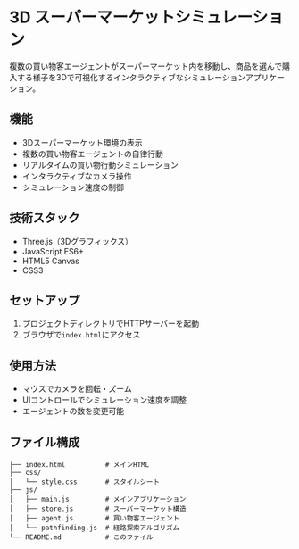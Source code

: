 # 3D スーパーマーケットシミュレーション

複数の買い物客エージェントがスーパーマーケット内を移動し、商品を選んで購入する様子を3Dで可視化するインタラクティブなシミュレーションアプリケーション。

## 機能

- 3Dスーパーマーケット環境の表示
- 複数の買い物客エージェントの自律行動
- リアルタイムの買い物行動シミュレーション
- インタラクティブなカメラ操作
- シミュレーション速度の制御

## 技術スタック

- Three.js（3Dグラフィックス）
- JavaScript ES6+
- HTML5 Canvas
- CSS3

## セットアップ

1. プロジェクトディレクトリでHTTPサーバーを起動
2. ブラウザで`index.html`にアクセス

## 使用方法

- マウスでカメラを回転・ズーム
- UIコントロールでシミュレーション速度を調整
- エージェントの数を変更可能

## ファイル構成

```
├── index.html          # メインHTML
├── css/
│   └── style.css       # スタイルシート
├── js/
│   ├── main.js         # メインアプリケーション
│   ├── store.js        # スーパーマーケット構造
│   ├── agent.js        # 買い物客エージェント
│   └── pathfinding.js  # 経路探索アルゴリズム
└── README.md           # このファイル
```